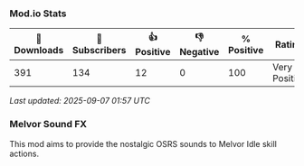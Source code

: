 ### Mod.io Stats
<!-- MODIO:START -->

| 💾 Downloads | 👤 Subscribers | 👍 Positive | 👎 Negative | % Positive | Rating |
|------------|-------------|------------|------------|------------|--------|
| 391 | 134 | 12 | 0 | 100 | Very Positive |

_Last updated: 2025-09-07 01:57 UTC_
<!-- MODIO:END -->

### Melvor Sound FX
This mod aims to provide the nostalgic OSRS sounds to Melvor Idle skill actions.


